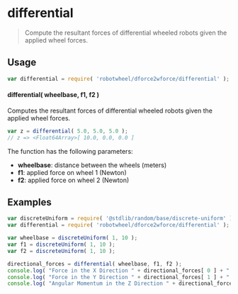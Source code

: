 # differential

> Compute the resultant forces of differential wheeled robots given the applied wheel forces.

<section class="usage">

## Usage

```javascript
var differential = require( 'robotwheel/dforce2wforce/differential' );
```

#### differential( wheelbase, f1, f2 )

Computes the resultant forces of differential wheeled robots given the applied wheel forces.

```javascript
var z = differential( 5.0, 5.0, 5.0 );
// z => <Float64Array>[ 10.0, 0.0, 0.0 ]
```

The function has the following parameters:

-  **wheelbase**: distance between the wheels (meters)
-  **f1**: applied force on wheel 1 (Newton)
-  **f2**: applied force on wheel 2 (Newton)

</section>

<!-- ./usage -->

<section class="examples">

## Examples

```javascript
var discreteUniform = require( '@stdlib/random/base/discrete-uniform' );
var differential = require( 'robotwheel/dforce2wforce/differential' );

var wheelbase = discreteUniform( 1, 10 );
var f1 = discreteUniform( 1, 10 );
var f2 = discreteUniform( 1, 10 );

directional_forces = differential( wheelbase, f1, f2 );
console.log( "Force in the X Direction " + directional_forces[ 0 ] + " Newton" );
console.log( "Force in the Y Direction " + directional_forces[ 1 ] + " Newton" );
console.log( "Angular Momentum in the Z Direction " + directional_forces[ 2 ] + " Nm" );
```